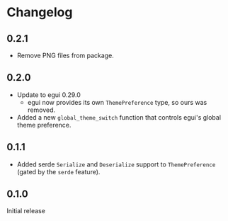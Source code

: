 # Changelog
## 0.2.1
* Remove PNG files from package.

## 0.2.0
* Update to egui 0.29.0
  * egui now provides its own `ThemePreference` type, so ours was removed.
* Added a new `global_theme_switch` function that controls egui's global theme preference.

## 0.1.1
* Added serde `Serialize` and `Deserialize` support to `ThemePreference` (gated by the `serde` feature).

## 0.1.0
Initial release

